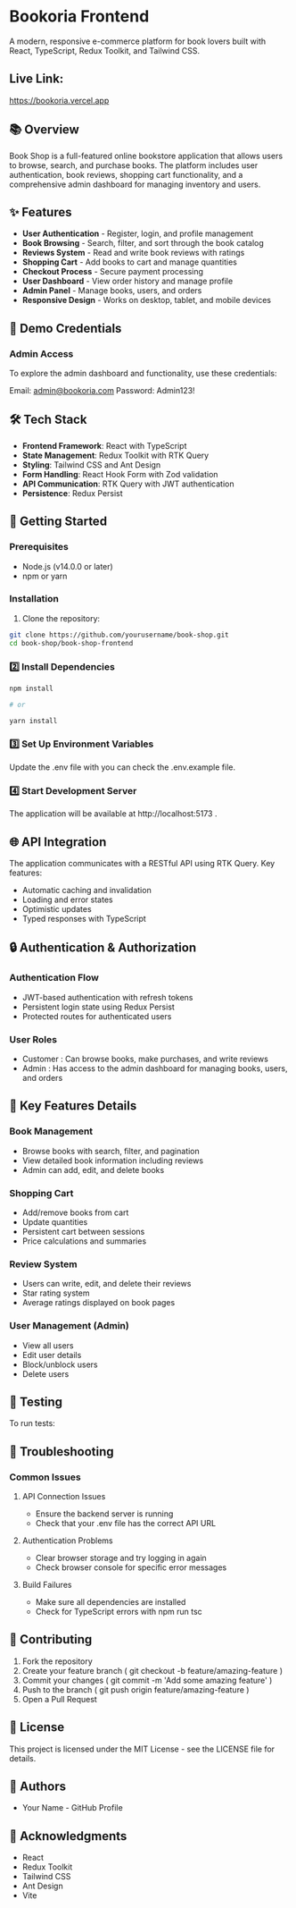 # Bookoria Frontend

A modern, responsive e-commerce platform for book lovers built with React, TypeScript, Redux Toolkit, and Tailwind CSS.

## Live Link:
https://bookoria.vercel.app

## 📚 Overview

Book Shop is a full-featured online bookstore application that allows users to browse, search, and purchase books. The platform includes user authentication, book reviews, shopping cart functionality, and a comprehensive admin dashboard for managing inventory and users.

## ✨ Features

- **User Authentication** - Register, login, and profile management
- **Book Browsing** - Search, filter, and sort through the book catalog
- **Reviews System** - Read and write book reviews with ratings
- **Shopping Cart** - Add books to cart and manage quantities
- **Checkout Process** - Secure payment processing
- **User Dashboard** - View order history and manage profile
- **Admin Panel** - Manage books, users, and orders
- **Responsive Design** - Works on desktop, tablet, and mobile devices

## 🔑 Demo Credentials

### Admin Access

To explore the admin dashboard and functionality, use these credentials:

Email: admin@bookoria.com
Password: Admin123!

## 🛠️ Tech Stack

- **Frontend Framework**: React with TypeScript
- **State Management**: Redux Toolkit with RTK Query
- **Styling**: Tailwind CSS and Ant Design
- **Form Handling**: React Hook Form with Zod validation
- **API Communication**: RTK Query with JWT authentication
- **Persistence**: Redux Persist

## 🚀 Getting Started

### Prerequisites

- Node.js (v14.0.0 or later)
- npm or yarn

### Installation

1. Clone the repository:

```bash
git clone https://github.com/yourusername/book-shop.git
cd book-shop/book-shop-frontend
```

### 2️⃣ Install Dependencies

```bash
npm install

# or

yarn install
```

### 3️⃣ Set Up Environment Variables

Update the .env file with you can check the .env.example file.

### 4️⃣ Start Development Server

The application will be available at http://localhost:5173 .

## 🌐 API Integration

The application communicates with a RESTful API using RTK Query. Key features:

- Automatic caching and invalidation
- Loading and error states
- Optimistic updates
- Typed responses with TypeScript

## 🔒 Authentication & Authorization

### Authentication Flow

- JWT-based authentication with refresh tokens
- Persistent login state using Redux Persist
- Protected routes for authenticated users

### User Roles

- Customer : Can browse books, make purchases, and write reviews
- Admin : Has access to the admin dashboard for managing books, users, and orders

## 📝 Key Features Details

### Book Management

- Browse books with search, filter, and pagination
- View detailed book information including reviews
- Admin can add, edit, and delete books

### Shopping Cart

- Add/remove books from cart
- Update quantities
- Persistent cart between sessions
- Price calculations and summaries

### Review System

- Users can write, edit, and delete their reviews
- Star rating system
- Average ratings displayed on book pages

### User Management (Admin)

- View all users
- Edit user details
- Block/unblock users
- Delete users

## 🧪 Testing

To run tests:

## 🚨 Troubleshooting

### Common Issues

1. API Connection Issues

   - Ensure the backend server is running
   - Check that your .env file has the correct API URL

2. Authentication Problems

   - Clear browser storage and try logging in again
   - Check browser console for specific error messages

3. Build Failures

   - Make sure all dependencies are installed
   - Check for TypeScript errors with npm run tsc

## 🤝 Contributing

1. Fork the repository
2. Create your feature branch ( git checkout -b feature/amazing-feature )
3. Commit your changes ( git commit -m 'Add some amazing feature' )
4. Push to the branch ( git push origin feature/amazing-feature )
5. Open a Pull Request

## 📄 License

This project is licensed under the MIT License - see the LICENSE file for details.

## 👥 Authors

- Your Name - GitHub Profile

## 🙏 Acknowledgments

- React
- Redux Toolkit
- Tailwind CSS
- Ant Design
- Vite
